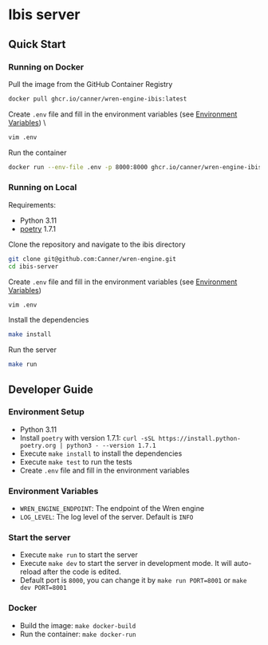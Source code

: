 # Ibis server

## Quick Start
### Running on Docker
Pull the image from the GitHub Container Registry
```bash
docker pull ghcr.io/canner/wren-engine-ibis:latest
```
Create `.env` file and fill in the environment variables (see [Environment Variables](#Environment-Variables)) \
```bash
vim .env
```
Run the container
```bash
docker run --env-file .env -p 8000:8000 ghcr.io/canner/wren-engine-ibis:latest
```
### Running on Local
Requirements:
- Python 3.11
- [poetry](https://github.com/python-poetry/poetry) 1.7.1

Clone the repository and navigate to the ibis directory
```bash
git clone git@github.com:Canner/wren-engine.git
cd ibis-server
```
Create `.env` file and fill in the environment variables (see [Environment Variables](#Environment-Variables))
```bash
vim .env
```
Install the dependencies
```bash
make install
```
Run the server
```bash
make run
```

## Developer Guide

### Environment Setup
- Python 3.11
- Install `poetry` with version 1.7.1: `curl -sSL https://install.python-poetry.org | python3 - --version 1.7.1`
- Execute `make install` to install the dependencies
- Execute `make test` to run the tests
- Create `.env` file and fill in the environment variables

### Environment Variables
- `WREN_ENGINE_ENDPOINT`: The endpoint of the Wren engine
- `LOG_LEVEL`: The log level of the server. Default is `INFO`

### Start the server
- Execute `make run` to start the server
- Execute `make dev` to start the server in development mode. It will auto-reload after the code is edited.
- Default port is `8000`, you can change it by `make run PORT=8001` or `make dev PORT=8001`

### Docker
- Build the image: `make docker-build`
- Run the container: `make docker-run`
